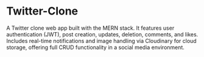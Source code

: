 # Twitter-Clone
A Twitter clone web app built with the MERN stack. It features user authentication (JWT), post creation, updates, deletion, comments, and likes. Includes real-time notifications and image handling via Cloudinary for cloud storage, offering full CRUD functionality in a social media environment.
